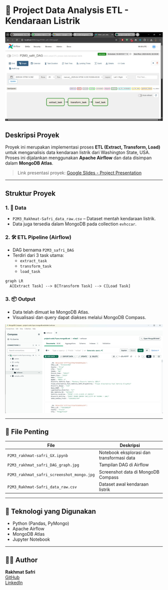 # 🚗 Project Data Analysis ETL - Kendaraan Listrik

[![Airflow DAG Screenshot](./P2M3_rakhmat_safri_DAG_graph.jpg)](https://github.com/rakhmatsapp/project-data-analysis-ETL)

## Deskripsi Proyek

Proyek ini merupakan implementasi proses **ETL (Extract, Transform, Load)** untuk menganalisis data kendaraan listrik dari Washington State, USA. Proses ini dijalankan menggunakan **Apache Airflow** dan data disimpan dalam **MongoDB Atlas**.

> Link presentasi proyek: [Google Slides - Project Presentation](https://docs.google.com/presentation/d/1Z6Kqp5ZbXNnt5JIZcMJE566E_JsNedFLXSsBUgVbxJ8/edit?usp=sharing)

---

## Struktur Proyek

### 1. 📁 Data

- `P2M3_Rakhmat-Safri_data_raw.csv` – Dataset mentah kendaraan listrik.
- Data juga tersedia dalam MongoDB pada collection `evhccar`.

### 2. 🛠️ ETL Pipeline (Airflow)

- DAG bernama `P2M3_safri_DAG`
- Terdiri dari 3 task utama:
  - `extract_task`
  - `transform_task`
  - `load_task`

```mermaid
graph LR
  A[Extract Task] --> B[Transform Task] --> C[Load Task]
```

### 3. 📦 Output

- Data telah dimuat ke MongoDB Atlas.
- Visualisasi dan query dapat diakses melalui MongoDB Compass.

![MongoDB Screenshot](./P2M3_rakhmat_safri_screenshot_mongo.jpg)

---

## 📂 File Penting

| File | Deskripsi |
|------|-----------|
| `P2M3_rakhmat-safri_GX.ipynb` | Notebook eksplorasi dan transformasi data |
| `P2M3_rakhmat_safri_DAG_graph.jpg` | Tampilan DAG di Airflow |
| `P2M3_rakhmat_safri_screenshot_mongo.jpg` | Screenshot data di MongoDB Compass |
| `P2M3_Rakhmat-Safri_data_raw.csv` | Dataset awal kendaraan listrik |

---

## 📌 Teknologi yang Digunakan

- Python (Pandas, PyMongo)
- Apache Airflow
- MongoDB Atlas
- Jupyter Notebook

---

## 🧑‍💻 Author

**Rakhmat Safri**  
[GitHub](https://github.com/rakhmatsapp)  
[LinkedIn](https://www.linkedin.com/in/rakhmatsap/)
